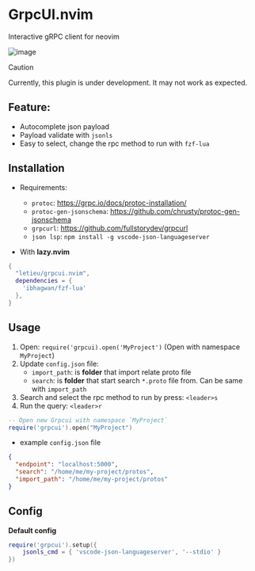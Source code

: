 # GrpcUI.nvim

Interactive gRPC client for neovim

![image](https://github.com/user-attachments/assets/dc433eff-ae27-458e-b4d5-ef216460dd84)

> [!CAUTION]
> Currently, this plugin is under development. It may not work as expected.

## Feature:
- Autocomplete json payload
- Payload validate with `jsonls`
- Easy to select, change the rpc method to run with `fzf-lua`

## Installation

* Requirements:
    - `protoc`: https://grpc.io/docs/protoc-installation/
    - `protoc-gen-jsonschema`: https://github.com/chrusty/protoc-gen-jsonschema
    - `grpcurl`: https://github.com/fullstorydev/grpcurl
    - `json lsp`: `npm install -g vscode-json-languageserver`

* With **lazy.nvim**
```lua
{
  "letieu/grpcui.nvim",
  dependencies = {
    'ibhagwan/fzf-lua'
  },
}
```

## Usage

1. Open: `require('grpcui).open('MyProject')` (Open with namespace `MyProject`)
2. Update `config.json` file:
    - `import_path`: is **folder** that import relate proto file
    - `search`: is **folder** that start search `*.proto` file from. Can be same with `import_path`
3. Search and select the rpc method to run by press: `<leader>s`
3. Run the query: `<leader>r`

```lua
-- Open new Grpcui with namespace `MyProject`
require('grpcui').open("MyProject")
```

* example  `config.json` file
```json
{
  "endpoint": "localhost:5000",
  "search": "/home/me/my-project/protos",
  "import_path": "/home/me/my-project/protos"
}

```

## Config

**Default config**

```lua
require('grpcui').setup({
    jsonls_cmd = { 'vscode-json-languageserver', '--stdio' }
})

```

